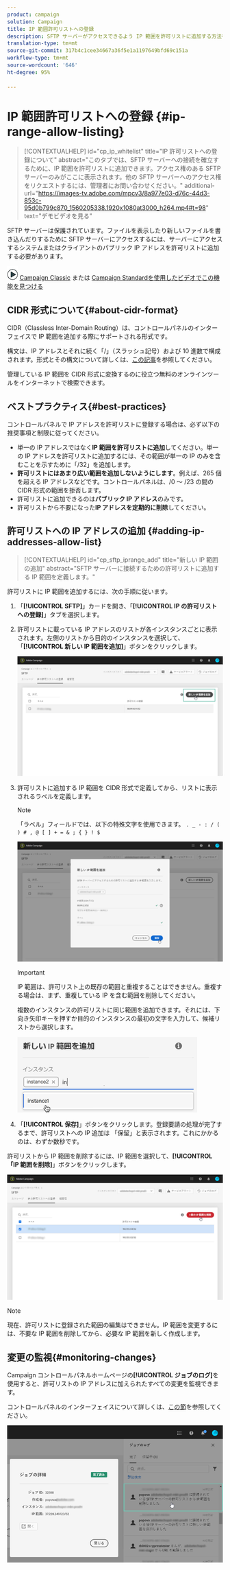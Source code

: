 ```yaml
---
product: campaign
solution: Campaign
title: IP 範囲許可リストへの登録
description: SFTP サーバーがアクセスできるよう IP 範囲を許可リストに追加する方法を説明します
translation-type: tm+mt
source-git-commit: 317b4c1cee34667a36f5e1a1197649bfd69c151a
workflow-type: tm+mt
source-wordcount: '646'
ht-degree: 95%

---
```



# IP 範囲許可リストへの登録 {#ip-range-allow-listing}

>[!CONTEXTUALHELP]
>id="cp_ip_whitelist"
>title="IP 許可リストへの登録について"
>abstract="このタブでは、SFTP サーバーへの接続を確立するために、IP 範囲を許可リストに追加できます。アクセス権のある SFTP サーバーのみがここに表示されます。他の SFTP サーバーへのアクセス権をリクエストするには、管理者にお問い合わせください。"
>additional-url="https://images-tv.adobe.com/mpcv3/8a977e03-d76c-44d3-853c-95d0b799c870_1560205338.1920x1080at3000_h264.mp4#t=98" text="デモビデオを見る"

SFTP サーバーは保護されています。ファイルを表示したり新しいファイルを書き込んだりするために SFTP サーバーにアクセスするには、サーバーにアクセスするシステムまたはクライアントのパブリック IP アドレスを許可リストに追加する必要があります。

![](assets/do-not-localize/how-to-video.png) [Campaign Classic](https://experienceleague.adobe.com/docs/campaign-classic-learn/control-panel/sftp-management/adding-ip-range-to-allow-list.html?lang=en#sftp-management) または [Campaign Standardを使用したビデオでこの機能を見つける](https://experienceleague.adobe.com/docs/campaign-standard-learn/control-panel/sftp-management/adding-ip-range-to-allow-list.html?lang=en#sftp-management)

## CIDR 形式について{#about-cidr-format}

CIDR（Classless Inter-Domain Routing）は、コントロールパネルのインターフェイスで IP 範囲を追加する際にサポートされる形式です。

構文は、IP アドレスとそれに続く「/」（スラッシュ記号）および 10 進数で構成されます。形式とその構文について詳しくは、[この記事](https://whatismyipaddress.com/cidr)を参照してください。

管理している IP 範囲を CIDR 形式に変換するのに役立つ無料のオンラインツールをインターネットで検索できます。

## ベストプラクティス{#best-practices}

コントロールパネルで IP アドレスを許可リストに登録する場合は、必ず以下の推奨事項と制限に従ってください。

* 単一の IP アドレスではなく&#x200B;**IP 範囲を許可リストに追加**&#x200B;してください。単一の IP アドレスを許可リストに追加するには、その範囲が単一の IP のみを含むことを示すために「/32」を追加します。
* **許可リストにはあまり広い範囲を追加しないようにします**。例えば、265 個を超える IP アドレスなどです。コントロールパネルは、/0 ～ /23 の間の CIDR 形式の範囲を拒否します。
* 許可リストに追加できるのは&#x200B;**パブリック IP アドレス**&#x200B;のみです。
* 許可リストから不要になった&#x200B;**IP アドレスを定期的に削除**&#x200B;してください。

## 許可リストへの IP アドレスの追加 {#adding-ip-addresses-allow-list}

>[!CONTEXTUALHELP]
>id="cp_sftp_iprange_add"
>title="新しい IP 範囲の追加"
>abstract="SFTP サーバーに接続するための許可リストに追加する IP 範囲を定義します。"

許可リストに IP 範囲を追加するには、次の手順に従います。

1. 「**[!UICONTROL SFTP]**」カードを開き、「**[!UICONTROL IP の許可リストへの登録]**」タブを選択します。
1. 許可リストに載っている IP アドレスのリストが各インスタンスごとに表示されます。左側のリストから目的のインスタンスを選択して、「**[!UICONTROL 新しい IP 範囲を追加]**」ボタンをクリックします。

   ![](assets/control_panel_add_range.png)

1. 許可リストに追加する IP 範囲を CIDR 形式で定義してから、リストに表示されるラベルを定義します。

   >[!NOTE]
   >
   >「ラベル」フィールドでは、以下の特殊文字を使用できます。
   > `. _ - : / ( ) # , @ [ ] + = & ; { } ! $`

   ![](assets/control_panel_add_range2.png)

   >[!IMPORTANT]
   >
   >IP 範囲は、許可リスト上の既存の範囲と重複することはできません。重複する場合は、まず、重複している IP を含む範囲を削除してください。
   >
   >複数のインスタンスの許可リストに同じ範囲を追加できます。それには、下向き矢印キーを押すか目的のインスタンスの最初の文字を入力して、候補リストから選択します。

   ![](assets/control_panel_add_range3.png)

1. 「**[!UICONTROL 保存]**」ボタンをクリックします。登録要請の処理が完了するまで、許可リストへの IP 追加は 「保留」と表示されます。これにかかるのは、わずか数秒です。

許可リストから IP 範囲を削除するには、IP 範囲を選択して、**[!UICONTROL 「IP 範囲を削除]**」ボタンをクリックします。

![](assets/control_panel_delete_range2.png)

>[!NOTE]
>
>現在、許可リストに登録された範囲の編集はできません。IP 範囲を変更するには、不要な IP 範囲を削除してから、必要な IP 範囲を新しく作成します。

## 変更の監視{#monitoring-changes}

Campaign コントロールパネルホームページの&#x200B;**[!UICONTROL ジョブのログ]**&#x200B;を使用すると、許可リストの IP アドレスに加えられたすべての変更を監視できます。

コントロールパネルのインターフェイスについて詳しくは、[この節](../../discover/using/discovering-the-interface.md)を参照してください。

![](assets/control_panel_ip_log.png)
